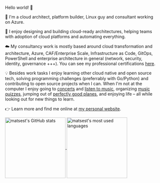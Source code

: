 Hello world! 👋

🥷 I'm a cloud architect, platform builder, Linux guy and consultant working on Azure.

🔨 I enjoy designing and building cloud-ready architectures, helping teams with adoption of cloud platforms and automating everything.

☁️ My consultancy work is mostly based around cloud transformation and architecture, Azure, CAF/Enterprise Scale, Infrastructure as Code, GitOps, PowerShell and enterprise architecture in general (network, security, identity, governance +++). You can see my professional certifications [here](https://www.credly.com/users/matsest).

💡 Besides work tasks I enjoy learning other cloud native and open source tech, solving programming challenges (preferrably with Go/Python) and contributing to open source projects when I can. When I'm not at the computer I enjoy going to [concerts](https://github.com/matsest/lastfm-artists-seen-live/blob/main/artists.md) and [listen to music](https://www.last.fm/user/matsest), organizing [music quizzes](https://quiz.mxe.no), jumping out of [perfectly good planes](https://skydiveviken.no/), and enjoying life – all while looking out for new things to learn.

👉‍ Learn more and find me online at [my personal website](https://mxe.no).

<a href="https://github.com/anuraghazra/github-readme-stats">
  <img height=200 align="center" alt="matsest's GitHub stats" src="https://github-readme-stats.vercel.app/api?username=matsest&count_private=true&show_icons=true" />
</a>
<a href="https://github.com/anuraghazra/github-readme-stats">
  <img height=200 align="center" alt="matsest's most used languages" src="https://github-readme-stats.vercel.app/api/top-langs/?username=matsest&hide=javascript,html,css&layout=compact&langs_count=8&card_width=320" />
</a>
